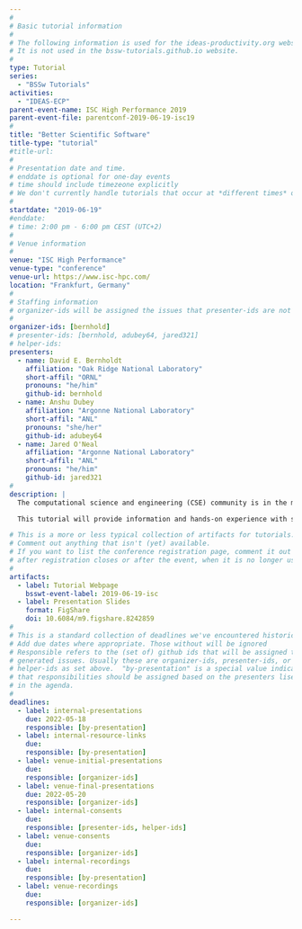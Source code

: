 ```yaml
---
#
# Basic tutorial information
#
# The following information is used for the ideas-productivity.org website only.
# It is not used in the bssw-tutorials.github.io website.
#
type: Tutorial
series:
  - "BSSw Tutorials"
activities:
  - "IDEAS-ECP"
parent-event-name: ISC High Performance 2019
parent-event-file: parentconf-2019-06-19-isc19
#
title: "Better Scientific Software"
title-type: "tutorial"
#title-url:
#
# Presentation date and time.
# enddate is optional for one-day events
# time should include timezeone explicitly
# We don't currently handle tutorials that occur at *different times* on multiple days
#
startdate: "2019-06-19"
#enddate: 
# time: 2:00 pm - 6:00 pm CEST (UTC+2)
#
# Venue information
#
venue: "ISC High Performance"
venue-type: "conference"
venue-url: https://www.isc-hpc.com/
location: "Frankfurt, Germany"
#
# Staffing information
# organizer-ids will be assigned the issues that presenter-ids are not doing, basically
#
organizer-ids: [bernhold]
# presenter-ids: [bernhold, adubey64, jared321]
# helper-ids: 
presenters:
  - name: David E. Bernholdt
    affiliation: "Oak Ridge National Laboratory"
    short-affil: "ORNL"
    pronouns: "he/him"
    github-id: bernhold
  - name: Anshu Dubey
    affiliation: "Argonne National Laboratory"
    short-affil: "ANL"
    pronouns: "she/her"
    github-id: adubey64
  - name: Jared O'Neal
    affiliation: "Argonne National Laboratory"
    short-affil: "ANL"
    pronouns: "he/him"
    github-id: jared321
#
description: |
  The computational science and engineering (CSE) community is in the midst of an extremely challenging period created by the confluence of disruptive changes in computing architectures, demand for greater scientific reproducibility, and new opportunities for greatly improved simulation capabilities, especially through coupling physics and scales.  Computer architecture changes require new software design and implementation strategies, including significant refactoring of existing code. Reproducibility demands require more rigor across the entire software endeavor. Code coupling requires aggregate team interactions including integration of software processes and practices.  These challenges demand large investments in scientific software development and improved practices.  Focusing on improved developer productivity and software sustainability is both urgent and essential.

  This tutorial will provide information and hands-on experience with software practices, processes, and tools explicitly tailored for CSE.  Goals are improving the productivity of those who develop CSE software and increasing the sustainability of software artifacts.  We discuss practices that are relevant for projects of all sizes, with emphasis on small teams, and on aggregate teams composed of small teams.  Topics include software licensing, effective models, tools, and processes for small teams (including agile workflow management), reproducibility, and scientific software testing (including automated testing and continuous integration).

# This is a more or less typical collection of artifacts for tutorials.
# Comment out anything that isn't (yet) available.
# If you want to list the conference registration page, comment it out
# after registration closes or after the event, when it is no longer useful.
#
artifacts:
  - label: Tutorial Webpage
    bsswt-event-label: 2019-06-19-isc
  - label: Presentation Slides
    format: FigShare
    doi: 10.6084/m9.figshare.8242859
#
# This is a standard collection of deadlines we've encountered historically
# Add due dates where appropriate. Those without will be ignored
# Responsible refers to the (set of) github ids that will be assigned to
# generated issues. Usually these are organizer-ids, presenter-ids, or
# helper-ids as set above.  "by-presentation" is a special value indicating
# that responsibilities should be assigned based on the presenters liseted
# in the agenda.
#
deadlines:
  - label: internal-presentations
    due: 2022-05-18
    responsible: [by-presentation]
  - label: internal-resource-links
    due: 
    responsible: [by-presentation]
  - label: venue-initial-presentations
    due: 
    responsible: [organizer-ids]
  - label: venue-final-presentations
    due: 2022-05-20
    responsible: [organizer-ids]
  - label: internal-consents
    due:
    responsible: [presenter-ids, helper-ids]
  - label: venue-consents
    due: 
    responsible: [organizer-ids]
  - label: internal-recordings
    due: 
    responsible: [by-presentation]
  - label: venue-recordings
    due: 
    responsible: [organizer-ids]

---
```


